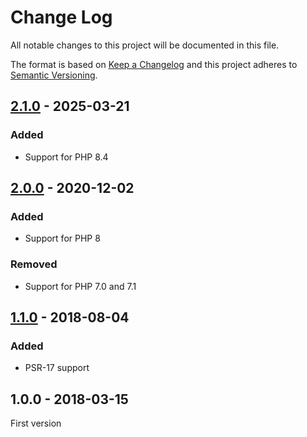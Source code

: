 # Change Log

All notable changes to this project will be documented in this file.

The format is based on [Keep a Changelog](http://keepachangelog.com/)
and this project adheres to [Semantic Versioning](http://semver.org/).

## [2.1.0] - 2025-03-21
### Added
- Support for PHP 8.4

## [2.0.0] - 2020-12-02
### Added
- Support for PHP 8

### Removed
- Support for PHP 7.0 and 7.1

## [1.1.0] - 2018-08-04
### Added
- PSR-17 support

## 1.0.0 - 2018-03-15
First version

[2.1.0]: https://github.com/middlewares/content-length/compare/v2.0.0...v2.1.0
[2.0.0]: https://github.com/middlewares/content-length/compare/v1.1.0...v2.0.0
[1.1.0]: https://github.com/middlewares/content-length/compare/v1.0.0...v1.1.0
